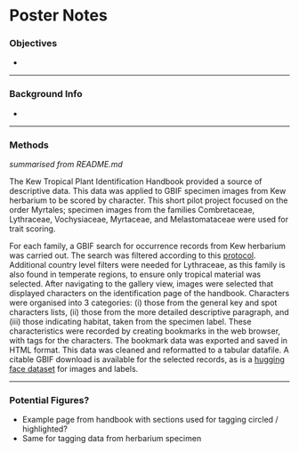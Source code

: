 # Poster Notes

### Objectives
- 

---
### Background Info
- 

---

### Methods

*summarised from README.md*

The Kew Tropical Plant Identification Handbook provided a source of descriptive data. This data was applied to GBIF specimen images from Kew herbarium to be scored by character. This short pilot project focused on the order Myrtales; specimen images from the families Combretaceae, Lythraceae, Vochysiaceae, Myrtaceae, and Melastomataceae were used for trait scoring.

For each family, a GBIF search for occurrence records from Kew herbarium was carried out. The search was filtered according to this [protocol](https://github.com/KewBridge/tropical-plant-id-myrtales/blob/main/mobilising-traits-protocol/Protocol.md). Additional country level filters were needed for Lythraceae, as this family is also found in temperate regions, to ensure only tropical material was selected. After navigating to the gallery view, images were selected that displayed characters on the identification page of the handbook. Characters were organised into 3 categories: (i) those from the general key and spot characters lists, (ii) those from the more detailed descriptive paragraph, and (iii) those indicating habitat, taken from the specimen label. These characteristics were recorded by creating bookmarks in the web browser, with tags for the characters. The bookmark data was exported and saved in HTML format. This data was cleaned and reformatted to a tabular datafile. A citable GBIF download is available for the selected records, as is a [hugging face dataset](https://huggingface.co/datasets/nickynicolson/tropical_plant_id_myrtales) for images and labels. 

--- 

### Potential Figures?
- Example page from handbook with sections used for tagging circled / highlighted?
- Same for tagging data from herbarium specimen